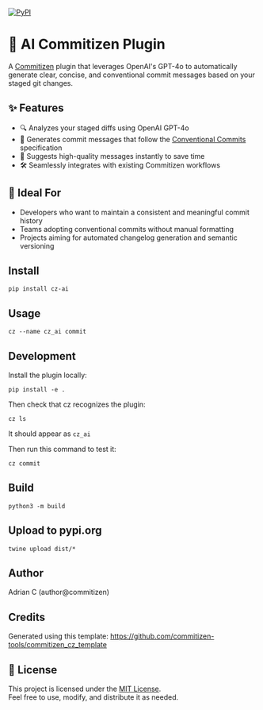 [![PyPI](https://img.shields.io/pypi/v/cz-ai?label=pypi)](https://pypi.org/project/cz-ai/)

# 🤖 AI Commitizen Plugin

A [Commitizen](https://github.com/commitizen-tools/commitizen) plugin that leverages OpenAI's GPT-4o to automatically generate clear, concise, and conventional commit messages based on your staged git changes.

## ✨ Features

- 🔍 Analyzes your staged diffs using OpenAI GPT-4o
- 🧠 Generates commit messages that follow the [Conventional Commits](https://www.conventionalcommits.org/) specification
- 💬 Suggests high-quality messages instantly to save time
- 🛠️ Seamlessly integrates with existing Commitizen workflows

## 🚀 Ideal For

- Developers who want to maintain a consistent and meaningful commit history
- Teams adopting conventional commits without manual formatting
- Projects aiming for automated changelog generation and semantic versioning

## Install

```
pip install cz-ai
```

## Usage

```
cz --name cz_ai commit
```

## Development

Install the plugin locally:

```
pip install -e .
```

Then check that cz recognizes the plugin:

```
cz ls
```

It should appear as `cz_ai`

Then run this command to test it:

```
cz commit
```

## Build

```
python3 -m build
```

## Upload to pypi.org

```
twine upload dist/*
```

## Author

Adrian C (author@commitizen)

## Credits

Generated using this template: https://github.com/commitizen-tools/commitizen_cz_template

## 📄 License

This project is licensed under the [MIT License](LICENSE).  
Feel free to use, modify, and distribute it as needed.
